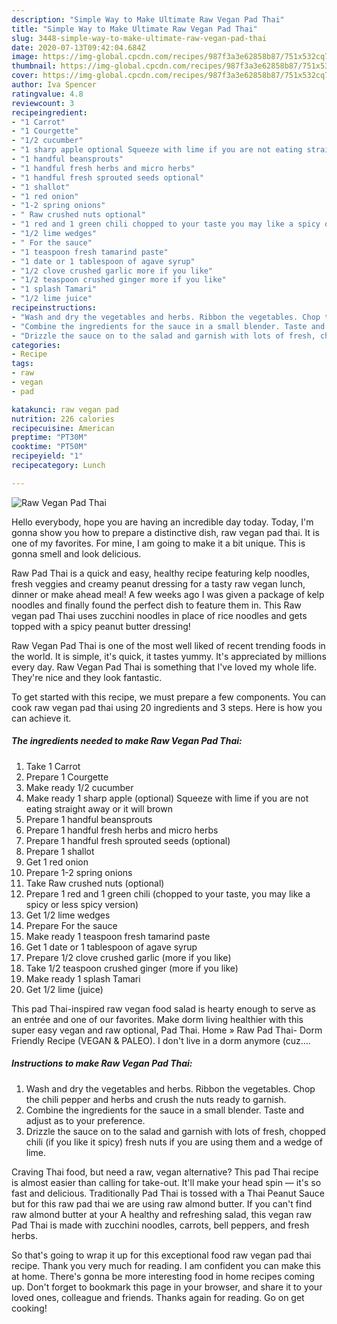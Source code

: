 ```yaml
---
description: "Simple Way to Make Ultimate Raw Vegan Pad Thai"
title: "Simple Way to Make Ultimate Raw Vegan Pad Thai"
slug: 3448-simple-way-to-make-ultimate-raw-vegan-pad-thai
date: 2020-07-13T09:42:04.684Z
image: https://img-global.cpcdn.com/recipes/987f3a3e62858b87/751x532cq70/raw-vegan-pad-thai-recipe-main-photo.jpg
thumbnail: https://img-global.cpcdn.com/recipes/987f3a3e62858b87/751x532cq70/raw-vegan-pad-thai-recipe-main-photo.jpg
cover: https://img-global.cpcdn.com/recipes/987f3a3e62858b87/751x532cq70/raw-vegan-pad-thai-recipe-main-photo.jpg
author: Iva Spencer
ratingvalue: 4.8
reviewcount: 3
recipeingredient:
- "1 Carrot"
- "1 Courgette"
- "1/2 cucumber"
- "1 sharp apple optional Squeeze with lime if you are not eating straight away or it will brown"
- "1 handful beansprouts"
- "1 handful fresh herbs and micro herbs"
- "1 handful fresh sprouted seeds optional"
- "1 shallot"
- "1 red onion"
- "1-2 spring onions"
- " Raw crushed nuts optional"
- "1 red and 1 green chili chopped to your taste you may like a spicy or less spicy version"
- "1/2 lime wedges"
- " For the sauce"
- "1 teaspoon fresh tamarind paste"
- "1 date or 1 tablespoon of agave syrup"
- "1/2 clove crushed garlic more if you like"
- "1/2 teaspoon crushed ginger more if you like"
- "1 splash Tamari"
- "1/2 lime juice"
recipeinstructions:
- "Wash and dry the vegetables and herbs. Ribbon the vegetables. Chop the chili pepper and herbs and crush the nuts ready to garnish."
- "Combine the ingredients for the sauce in a small blender. Taste and adjust as to your preference."
- "Drizzle the sauce on to the salad and garnish with lots of fresh, chopped chili (if you like it spicy) fresh nuts if you are using them and a wedge of lime."
categories:
- Recipe
tags:
- raw
- vegan
- pad

katakunci: raw vegan pad 
nutrition: 226 calories
recipecuisine: American
preptime: "PT30M"
cooktime: "PT50M"
recipeyield: "1"
recipecategory: Lunch

---
```



![Raw Vegan Pad Thai](https://img-global.cpcdn.com/recipes/987f3a3e62858b87/751x532cq70/raw-vegan-pad-thai-recipe-main-photo.jpg)

Hello everybody, hope you are having an incredible day today. Today, I'm gonna show you how to prepare a distinctive dish, raw vegan pad thai. It is one of my favorites. For mine, I am going to make it a bit unique. This is gonna smell and look delicious.

Raw Pad Thai is a quick and easy, healthy recipe featuring kelp noodles, fresh veggies and creamy peanut dressing for a tasty raw vegan lunch, dinner or make ahead meal! A few weeks ago I was given a package of kelp noodles and finally found the perfect dish to feature them in. This Raw vegan pad Thai uses zucchini noodles in place of rice noodles and gets topped with a spicy peanut butter dressing!

Raw Vegan Pad Thai is one of the most well liked of recent trending foods in the world. It is simple, it's quick, it tastes yummy. It's appreciated by millions every day. Raw Vegan Pad Thai is something that I've loved my whole life. They're nice and they look fantastic.


To get started with this recipe, we must prepare a few components. You can cook raw vegan pad thai using 20 ingredients and 3 steps. Here is how you can achieve it.

<!--inarticleads1-->

##### The ingredients needed to make Raw Vegan Pad Thai:

1. Take 1 Carrot
1. Prepare 1 Courgette
1. Make ready 1/2 cucumber
1. Make ready 1 sharp apple (optional) Squeeze with lime if you are not eating straight away or it will brown
1. Prepare 1 handful beansprouts
1. Prepare 1 handful fresh herbs and micro herbs
1. Prepare 1 handful fresh sprouted seeds (optional)
1. Prepare 1 shallot
1. Get 1 red onion
1. Prepare 1-2 spring onions
1. Take  Raw crushed nuts (optional)
1. Prepare 1 red and 1 green chili (chopped to your taste, you may like a spicy or less spicy version)
1. Get 1/2 lime wedges
1. Prepare  For the sauce
1. Make ready 1 teaspoon fresh tamarind paste
1. Get 1 date or 1 tablespoon of agave syrup
1. Prepare 1/2 clove crushed garlic (more if you like)
1. Take 1/2 teaspoon crushed ginger (more if you like)
1. Make ready 1 splash Tamari
1. Get 1/2 lime (juice)


This pad Thai-inspired raw vegan food salad is hearty enough to serve as an entrée and one of our favorites. Make dorm living healthier with this super easy vegan and raw optional, Pad Thai. Home » Raw Pad Thai- Dorm Friendly Recipe (VEGAN &amp; PALEO). I don&#39;t live in a dorm anymore (cuz…. 

<!--inarticleads2-->

##### Instructions to make Raw Vegan Pad Thai:

1. Wash and dry the vegetables and herbs. Ribbon the vegetables. Chop the chili pepper and herbs and crush the nuts ready to garnish.
1. Combine the ingredients for the sauce in a small blender. Taste and adjust as to your preference.
1. Drizzle the sauce on to the salad and garnish with lots of fresh, chopped chili (if you like it spicy) fresh nuts if you are using them and a wedge of lime.


Craving Thai food, but need a raw, vegan alternative? This pad Thai recipe is almost easier than calling for take-out. It&#39;ll make your head spin — it&#39;s so fast and delicious. Traditionally Pad Thai is tossed with a Thai Peanut Sauce but for this raw pad thai we are using raw almond butter. If you can&#39;t find raw almond butter at your A healthy and refreshing salad, this vegan raw Pad Thai is made with zucchini noodles, carrots, bell peppers, and fresh herbs. 

So that's going to wrap it up for this exceptional food raw vegan pad thai recipe. Thank you very much for reading. I am confident you can make this at home. There's gonna be more interesting food in home recipes coming up. Don't forget to bookmark this page in your browser, and share it to your loved ones, colleague and friends. Thanks again for reading. Go on get cooking!

